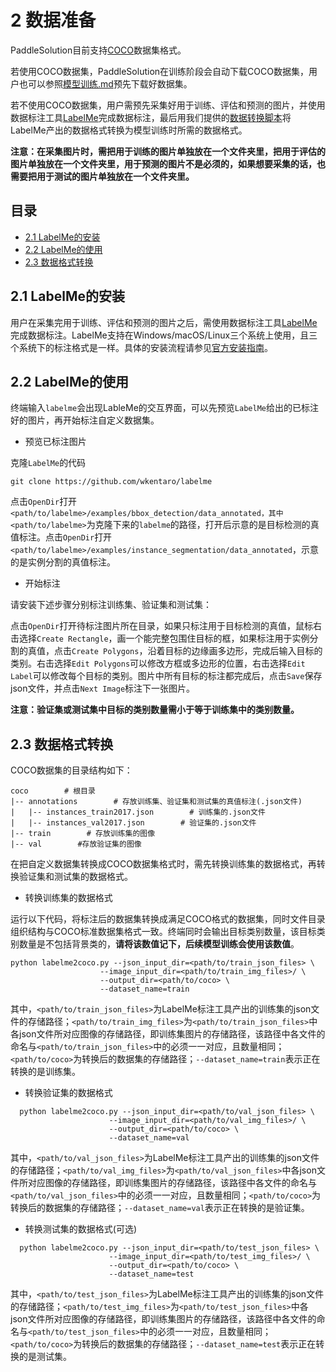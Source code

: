 # 2 数据准备

PaddleSolution目前支持[COCO](http://cocodataset.org)数据集格式。

若使用COCO数据集，PaddleSolution在训练阶段会自动下载COCO数据集，用户也可以参照[模型训练.md]()预先下载好数据集。

若不使用COCO数据集，用户需预先采集好用于训练、评估和预测的图片，并使用数据标注工具[LabelMe]((https://github.com/wkentaro/labelme))完成数据标注，最后用我们提供的[数据转换脚本]()将LabelMe产出的数据格式转换为模型训练时所需的数据格式。

**注意：在采集图片时，需把用于训练的图片单独放在一个文件夹里，把用于评估的图片单独放在一个文件夹里，用于预测的图片不是必须的，如果想要采集的话，也需要把用于测试的图片单独放在一个文件夹里。**

## 目录
* [2.1 LabelMe的安装](#21-LabelMe的安装)
* [2.2 LabelMe的使用](#22-LabelMe的使用)
* [2.3 数据格式转换](#23-数据格式转换)

## 2.1 LabelMe的安装

用户在采集完用于训练、评估和预测的图片之后，需使用数据标注工具[LabelMe](https://github.com/wkentaro/labelme)完成数据标注。LabelMe支持在Windows/macOS/Linux三个系统上使用，且三个系统下的标注格式是一样。具体的安装流程请参见[官方安装指南](https://github.com/wkentaro/labelme)。

## 2.2 LabelMe的使用

终端输入`labelme`会出现LableMe的交互界面，可以先预览`LabelMe`给出的已标注好的图片，再开始标注自定义数据集。

* 预览已标注图片

克隆`LabelMe`的代码
```
git clone https://github.com/wkentaro/labelme
```
点击`OpenDir`打开`<path/to/labelme>/examples/bbox_detection/data_annotated，其中<path/to/labelme>`为克隆下来的`labelme`的路径，打开后示意的是目标检测的真值标注。点击`OpenDir`打开`<path/to/labelme>/examples/instance_segmentation/data_annotated`，示意的是实例分割的真值标注。

* 开始标注

请安装下述步骤分别标注训练集、验证集和测试集：

点击`OpenDir`打开待标注图片所在目录，如果只标注用于目标检测的真值，鼠标右击选择`Create Rectangle`，画一个能完整包围住目标的框，如果标注用于实例分割的真值，点击`Create Polygons`，沿着目标的边缘画多边形，完成后输入目标的类别。右击选择`Edit Polygons`可以修改方框或多边形的位置，右击选择`Edit Label`可以修改每个目标的类别。图片中所有目标的标注都完成后，点击`Save`保存json文件，并点击`Next Image`标注下一张图片。


**注意：验证集或测试集中目标的类别数量需小于等于训练集中的类别数量。**

 ## 2.3 数据格式转换
 
 COCO数据集的目录结构如下：
 ```
 coco        # 根目录 
 |-- annotations        # 存放训练集、验证集和测试集的真值标注(.json文件) 
 |   |-- instances_train2017.json        # 训练集的.json文件 
 |   |-- instances_val2017.json        # 验证集的.json文件  
 |-- train        # 存放训练集的图像 
 |-- val        #存放验证集的图像 
 ```
 
 在把自定义数据集转换成COCO数据集格式时，需先转换训练集的数据格式，再转换验证集和测试集的数据格式。
 
 * 转换训练集的数据格式
  
运行以下代码，将标注后的数据集转换成满足COCO格式的数据集，同时文件目录组织结构与COCO标准数据集格式一致。终端同时会输出目标类别数量，该目标类别数量是不包括背景类的，**请将该数值记下，后续模型训练会使用该数值**。
   
  ```
  python labelme2coco.py --json_input_dir=<path/to/train_json_files> \
                      --image_input_dir=<path/to/train_img_files>/ \
                      --output_dir=<path/to/coco> \
                      --dataset_name=train
  ```
 其中，`<path/to/train_json_files>`为LabelMe标注工具产出的训练集的json文件的存储路径；`<path/to/train_img_files>`为`<path/to/train_json_files>`中各json文件所对应图像的存储路径，即训练集图片的存储路径，该路径中各文件的命名与`<path/to/train_json_files>`中的必须一一对应，且数量相同；`<path/to/coco>`为转换后的数据集的存储路径；`--dataset_name=train`表示正在转换的是训练集。

* 转换验证集的数据格式

```
  python labelme2coco.py --json_input_dir=<path/to/val_json_files> \
                      --image_input_dir=<path/to/val_img_files>/ \
                      --output_dir=<path/to/coco> \
                      --dataset_name=val
  ```
 其中，`<path/to/val_json_files>`为LabelMe标注工具产出的训练集的json文件的存储路径；`<path/to/val_img_files>`为`<path/to/val_json_files>`中各json文件所对应图像的存储路径，即训练集图片的存储路径，该路径中各文件的命名与`<path/to/val_json_files>`中的必须一一对应，且数量相同；`<path/to/coco>`为转换后的数据集的存储路径；`--dataset_name=val`表示正在转换的是验证集。


* 转换测试集的数据格式(可选)
```
  python labelme2coco.py --json_input_dir=<path/to/test_json_files> \
                      --image_input_dir=<path/to/test_img_files>/ \
                      --output_dir=<path/to/coco> \
                      --dataset_name=test
  ```
 其中，`<path/to/test_json_files>`为LabelMe标注工具产出的训练集的json文件的存储路径；`<path/to/test_img_files>`为`<path/to/test_json_files>`中各json文件所对应图像的存储路径，即训练集图片的存储路径，该路径中各文件的命名与`<path/to/test_json_files>`中的必须一一对应，且数量相同；`<path/to/coco>`为转换后的数据集的存储路径；`--dataset_name=test`表示正在转换的是测试集。
